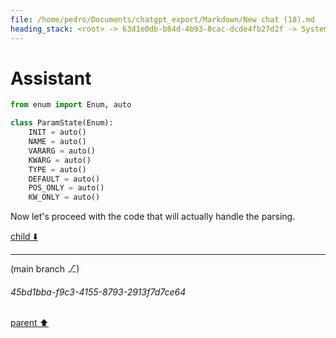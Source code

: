 ```yaml
---
file: /home/pedro/Documents/chatgpt_export/Markdown/New chat (18).md
heading_stack: <root> -> 63d1e0db-b84d-4b93-8cac-dcde4fb27d2f -> System -> e1231b1e-c6dd-4e6f-8b11-b07e97b45e65 -> System -> aaa242ce-7fcb-4865-bc06-4b38eb8a2fdd -> User -> 95861e20-24b9-49e9-be62-3c256f5e4720 -> Assistant -> aaa20b0d-2bf8-44e9-9467-b40ac5f514ca -> User -> fbe3cdf8-7d59-4d9c-bfdf-8e131d0c5d7c -> Assistant -> aaa28153-7531-404e-9050-98ddff7f1b25 -> User -> d1bfe94e-e0ff-4c69-a1e4-1db1fb06b009 -> Assistant -> aaa2f9b6-b863-4dda-ba08-c7b20cbbbd63 -> User -> 57f72327-baa2-4d25-9b9f-a877fb819b45 -> Assistant -> aaa23cf9-02b0-4c09-a436-9617da42d7ba -> User -> fb6d51ea-c303-4e3a-851e-28bc4d04b2d4 -> Assistant -> aaa22696-a2af-4732-8f32-322df1189d1b -> User -> bd5f736d-fc24-4825-a46a-4a1acb74119d -> Assistant -> Context Analysis -> Challenges and Possible Approaches -> Possible Approaches -> aaa24e35-6533-426b-a08b-88343ed584f3 -> User -> c6ce9189-ab31-4647-978b-3fa638dc6661 -> Assistant -> Concrete Plan: Finite State Machine (FSM) + Depth-First Traversal -> States -> Transitions -> Plan -> Error Handling -> aaa20def-8add-4c97-8d04-7930904b59ee -> User -> fe7ff169-5007-474d-90e3-ef2a13deb255 -> Assistant -> ecc39f16-dd41-4a96-ae07-e8c45865bba7 -> Assistant -> 45fa6c8d-1bf9-4949-b31d-e37ba6914b4a -> Assistant -> 1e12ab6d-fb7a-4149-802e-834c601599fd -> Assistant
---
```

# Assistant

```python
from enum import Enum, auto

class ParamState(Enum):
    INIT = auto()
    NAME = auto()
    VARARG = auto()
    KWARG = auto()
    TYPE = auto()
    DEFAULT = auto()
    POS_ONLY = auto()
    KW_ONLY = auto()
```

Now let's proceed with the code that will actually handle the parsing.

[child ⬇️](#45bd1bba-f9c3-4155-8793-2913f7d7ce64)

---

(main branch ⎇)
###### 45bd1bba-f9c3-4155-8793-2913f7d7ce64
[parent ⬆️](#1e12ab6d-fb7a-4149-802e-834c601599fd)
